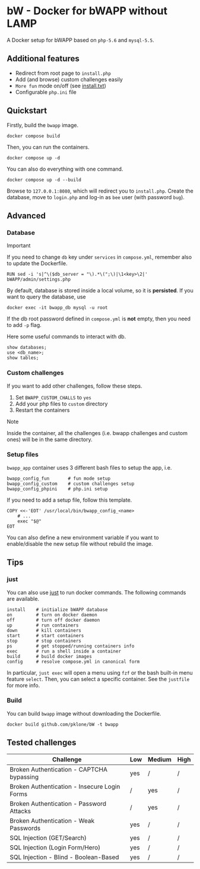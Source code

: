 # bW - Docker for bWAPP without LAMP
A Docker setup for bWAPP based on `php-5.6` and `mysql-5.5`.

## Additional features
- Redirect from root page to `install.php`
- Add (and browse) custom challenges easily
- `More fun` mode on/off (see [install.txt](https://github.com/jehy-security/bwapp/blob/master/INSTALL.md))
- Configurable `php.ini` file

## Quickstart
Firstly, build the `bwapp` image.
```
docker compose build
```
Then, you can run the containers.
```
docker compose up -d
````
You can also do everything with one command.
```
docker compose up -d --build
```
Browse to `127.0.0.1:8080`, which will redirect you to `install.php`. Create the database, move to `login.php` and log-in as `bee` user (with password `bug`). 

## Advanced
### Database

> [!IMPORTANT]
> If you need to change `db` key under `services` in `compose.yml`, remember also to update the Dockerfile. 
> 
>     RUN sed -i 's|^\($db_server = "\).*\(";\)|\1<key>\2|' bWAPP/admin/settings.php
By default, database is stored inside a local volume, so it is **persisted**. If you want to query the database, use
```
docker exec -it bwapp_db mysql -u root
```
If the db root password defined in `compose.yml` is **not** empty, then you need to add `-p` flag.

Here some useful commands to interact with db.
```
show databases;
use <db_name>;
show tables;
```

### Custom challenges
If you want to add other challenges, follow these steps.
1. Set `BWAPP_CUSTOM_CHALLS` to `yes`
2. Add your php files to `custom` directory
3. Restart the containers

> [!NOTE]
> Inside the container, all the challenges (i.e. bwapp challenges and custom ones) will be in the same directory. 

### Setup files
`bwapp_app` container uses 3 different bash files to setup the app, i.e.
```
bwapp_config_fun       # fun mode setup
bwapp_config_custom    # custom challenges setup 
bwapp_config_phpini    # php.ini setup
```
If you need to add a setup file, follow this template.
```
COPY <<-'EOT' /usr/local/bin/bwapp_config_<name>
	# ...
	exec "$@"
EOT
```
You can also define a new environment variable if you want to enable/disable the new setup file without rebuild the image.

## Tips
### just
You can also use [just](https://github.com/casey/just) to run docker commands. The following commands are available.
```
install    # initialize bWAPP database
on         # turn on docker daemon
off        # turn off docker daemon
up         # run containers
down       # kill containers 
start      # start containers
stop       # stop containers
ps         # get stopped/running containers info
exec       # run a shell inside a container
build      # build docker images
config     # resolve compose.yml in canonical form
```
In particular, `just exec` will open a menu using `fzf` or the bash built-in menu feature `select`. Then, you can select a specific container. 
See the `justfile` for more info.

### Build
You can build `bwapp` image without downloading the Dockerfile.
```
docker build github.com/pklone/bW -t bwapp
```

## Tested challenges

| Challenge                                    | Low | Medium | High |
| -------------------------------------------- | --- | ------ | ---- |
| Broken Authentication - CAPTCHA bypassing    | yes | /      | /    |
| Broken Authentication - Insecure Login Forms | /   | yes    | /    |
| Broken Authentication - Password Attacks     | /   | yes    | /    |
| Broken Authentication - Weak Passwords       | yes | /      | /    |
| SQL Injection (GET/Search)                   | yes | /      | /    |
| SQL Injection (Login Form/Hero)              | yes | /      | /    |
| SQL Injection - Blind - Boolean-Based        | yes | /      | /    |
